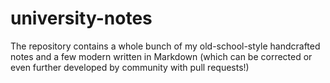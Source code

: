 # university-notes
The repository contains a whole bunch of my old-school-style handcrafted notes and a few modern written in Markdown (which can be corrected or even further developed by community with pull requests!)
